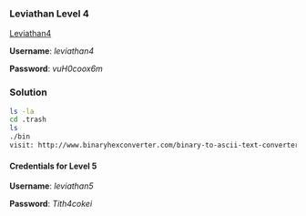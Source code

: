 ### Leviathan Level 4

[Leviathan4](http://overthewire.org/wargames/leviathan/leviathan4.html)

**Username**: *leviathan4*

**Password**: *vuH0coox6m*


### Solution
```bash
ls -la
cd .trash
ls
./bin
visit: http://www.binaryhexconverter.com/binary-to-ascii-text-converter
```


#### Credentials for Level 5

**Username**: *leviathan5*

**Password**: *Tith4cokei*

